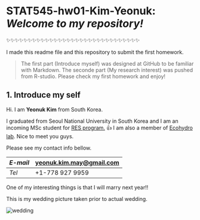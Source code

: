 # STAT545-hw01-Kim-Yeonuk: *Welcome to my repository!* 
:sparkles::sparkles::sparkles::sparkles::sparkles::sparkles::sparkles::sparkles::sparkles::sparkles::sparkles::sparkles::sparkles::sparkles::sparkles::sparkles::sparkles::sparkles::sparkles::sparkles::sparkles::sparkles::sparkles::sparkles::sparkles::sparkles::sparkles::sparkles::sparkles::sparkles::sparkles:

I made this readme file and this repository to submit the first homework. 

> The first part (Introduce myself) was designed at GitHub to be familiar with Markdown.
> The seconde part (My research interest) was pushed from R-studio. Please check my first homework and enjoy!


## 1. Introduce my self

Hi. I am **Yeonuk Kim** from South Korea.

I graduated from Seoul National University in South Korea and I am an incoming MSc student for [RES program.](http://ires.ubc.ca/) :thumbsup: I am also a member of [Ecohydro lab](http://ecohydro.ires.ubc.ca/). Nice to meet you guys.

Please see my contact info bellow.

  *E-mail*  | yeonuk.kim.may@gmail.com
  ----------|-------------------------
   *Tel*    |     +1-778 927 9959     

One of my interesting things is that I will marry next year!! 

This is my wedding picture taken prior to actual wedding. 

![wedding](https://github.com/yeonukkim/STAT545-hw01-Kim-Yeonuk/blob/master/DSC00005.jpg)


